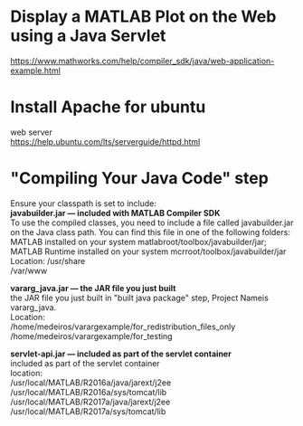 # Display a MATLAB Plot on the Web using a Java Servlet   
https://www.mathworks.com/help/compiler_sdk/java/web-application-example.html   

# Install Apache for ubuntu
web server   
https://help.ubuntu.com/lts/serverguide/httpd.html
  

# "Compiling Your Java Code" step
Ensure your classpath is set to include:  
<b> javabuilder.jar — included with MATLAB Compiler SDK </b>     
To use the compiled classes, you need to include a file called javabuilder.jar on the Java class path. You can find this file in one of the following folders: MATLAB installed on your system	matlabroot/toolbox/javabuilder/jar; MATLAB Runtime installed on your system	mcrroot/toolbox/javabuilder/jar  
Location:
/usr/share  
/var/www

<b> vararg_java.jar — the JAR file you just built </b>    
the JAR file you just built in "built java package" step, Project Nameis vararg_java.  
Location:  
/home/medeiros/varargexample/for_redistribution_files_only  
/home/medeiros/varargexample/for_testing  

<b> servlet-api.jar — included as part of the servlet container </b>  
included as part of the servlet container    
location:  
/usr/local/MATLAB/R2016a/java/jarext/j2ee  
/usr/local/MATLAB/R2016a/sys/tomcat/lib  
/usr/local/MATLAB/R2017a/java/jarext/j2ee  
/usr/local/MATLAB/R2017a/sys/tomcat/lib  
